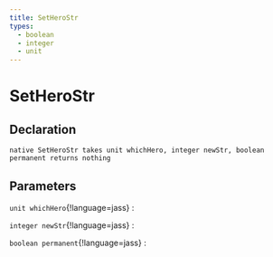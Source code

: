 ```yaml
---
title: SetHeroStr
types:
  - boolean
  - integer
  - unit
---
```


# SetHeroStr

## Declaration

```jass
native SetHeroStr takes unit whichHero, integer newStr, boolean permanent returns nothing
```

## Parameters
`unit whichHero`{!language=jass}
: 

`integer newStr`{!language=jass}
: 

`boolean permanent`{!language=jass}
: 
